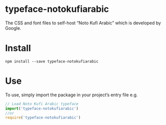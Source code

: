 # typeface-notokufiarabic

The CSS and font files to self-host “Noto Kufi Arabic” which is developed by Google.

# Install

`npm install --save typeface-notokufiarabic`

# Use

To use, simply import the package in your project’s entry file e.g.

```javascript
// Load Noto Kufi Arabic typeface
import('typeface-notokufiarabic')
//or
require('typeface-notokufiarabic')
```
